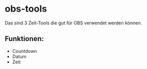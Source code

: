 # obs-tools

Das sind 3 Zeit-Tools die gut für OBS verwendet werden können.

## Funktionen:
- Countdown
- Datum
- Zeit
